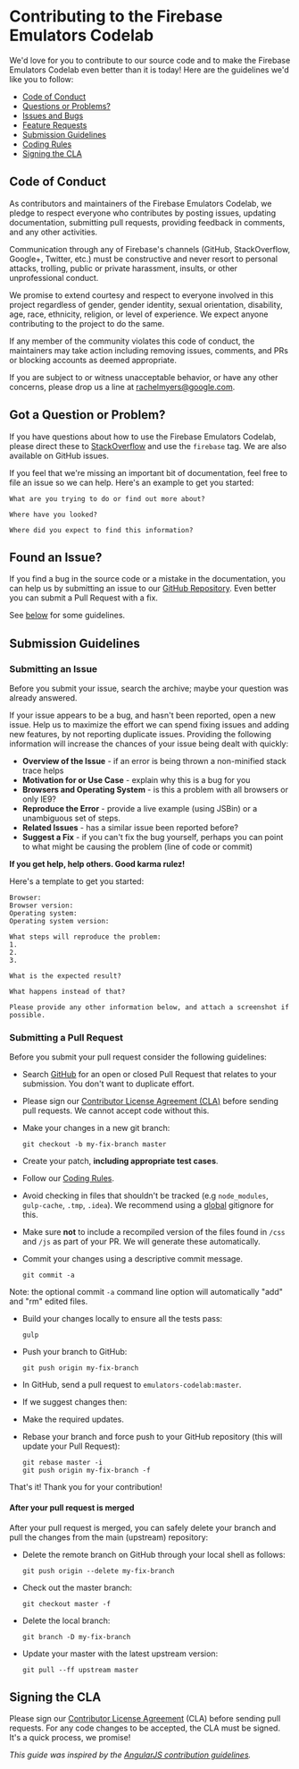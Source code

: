 # Contributing to the Firebase Emulators Codelab

We'd love for you to contribute to our source code and to make the Firebase
Emulators Codelab even better than it is today! Here are the guidelines we'd
like you to follow:

- [Code of Conduct](#coc)
- [Questions or Problems?](#question)
- [Issues and Bugs](#issue)
- [Feature Requests](#feature)
- [Submission Guidelines](#submit)
- [Coding Rules](#rules)
- [Signing the CLA](#cla)

## <a name="coc"></a> Code of Conduct

As contributors and maintainers of the Firebase Emulators Codelab, we pledge to
respect everyone who contributes by posting issues, updating documentation,
submitting pull requests, providing feedback in comments, and any other
activities.

Communication through any of Firebase's channels (GitHub, StackOverflow,
Google+, Twitter, etc.) must be constructive and never resort to personal
attacks, trolling, public or private harassment, insults, or other
unprofessional conduct.

We promise to extend courtesy and respect to everyone involved in this project
regardless of gender, gender identity, sexual orientation, disability, age,
race, ethnicity, religion, or level of experience. We expect anyone contributing
to the project to do the same.

If any member of the community violates this code of conduct, the maintainers
may take action including removing issues, comments, and PRs or blocking
accounts as deemed appropriate.

If you are subject to or witness unacceptable behavior, or have any other
concerns, please drop us a line at rachelmyers@google.com.

## <a name="question"></a> Got a Question or Problem?

If you have questions about how to use the Firebase Emulators Codelab, please
direct these to [StackOverflow][stackoverflow] and use the `firebase` tag. We
are also available on GitHub issues.

If you feel that we're missing an important bit of documentation, feel free to
file an issue so we can help. Here's an example to get you started:

```
What are you trying to do or find out more about?

Where have you looked?

Where did you expect to find this information?
```

## <a name="issue"></a> Found an Issue?
If you find a bug in the source code or a mistake in the documentation, you can
help us by submitting an issue to our [GitHub Repository][github]. Even better
you can submit a Pull Request with a fix.

See [below](#submit) for some guidelines.

## <a name="submit"></a> Submission Guidelines

### Submitting an Issue
Before you submit your issue, search the archive; maybe your question was
already answered.

If your issue appears to be a bug, and hasn't been reported, open a new issue.
Help us to maximize the effort we can spend fixing issues and adding new
features, by not reporting duplicate issues.  Providing the following
information will increase the chances of your issue being dealt with quickly:

* **Overview of the Issue** - if an error is being thrown a non-minified stack trace helps
* **Motivation for or Use Case** - explain why this is a bug for you
* **Browsers and Operating System** - is this a problem with all browsers or only IE9?
* **Reproduce the Error** - provide a live example (using JSBin) or a unambiguous set of steps.
* **Related Issues** - has a similar issue been reported before?
* **Suggest a Fix** - if you can't fix the bug yourself, perhaps you can point to what might be
 causing the problem (line of code or commit)

**If you get help, help others. Good karma rulez!**

Here's a template to get you started:

```
Browser:
Browser version:
Operating system:
Operating system version:

What steps will reproduce the problem:
1.
2.
3.

What is the expected result?

What happens instead of that?

Please provide any other information below, and attach a screenshot if possible.
```

### Submitting a Pull Request
Before you submit your pull request consider the following guidelines:

* Search [GitHub](https://github.com/firebase/emulators-codelab/pulls) for an open or closed Pull Request
 that relates to your submission. You don't want to duplicate effort.
* Please sign our [Contributor License Agreement (CLA)](#cla) before sending pull
 requests. We cannot accept code without this.
* Make your changes in a new git branch:

    ```shell
    git checkout -b my-fix-branch master
    ```

* Create your patch, **including appropriate test cases**.
* Follow our [Coding Rules](#rules).
* Avoid checking in files that shouldn't be tracked (e.g `node_modules`, `gulp-cache`, `.tmp`, `.idea`). We recommend using a [global](#global-gitignore) gitignore for this.
* Make sure **not** to include a recompiled version of the files found in `/css` and `/js` as part of your PR. We will generate these automatically.
* Commit your changes using a descriptive commit message.

    ```shell
    git commit -a
    ```
 Note: the optional commit `-a` command line option will automatically "add" and "rm" edited files.

* Build your changes locally to ensure all the tests pass:

   ```shell
  gulp
   ```

* Push your branch to GitHub:

   ```shell
   git push origin my-fix-branch
   ```

* In GitHub, send a pull request to `emulators-codelab:master`.
* If we suggest changes then:
 * Make the required updates.
 * Rebase your branch and force push to your GitHub repository (this will update
   your Pull Request):

   ```shell
   git rebase master -i
   git push origin my-fix-branch -f
   ```

That's it! Thank you for your contribution!

#### After your pull request is merged

After your pull request is merged, you can safely delete your branch and pull
the changes from the main (upstream) repository:

* Delete the remote branch on GitHub through your local shell as follows:

   ```shell
   git push origin --delete my-fix-branch
   ```

* Check out the master branch:

   ```shell
   git checkout master -f
   ```

* Delete the local branch:

   ```shell
   git branch -D my-fix-branch
   ```

* Update your master with the latest upstream version:

   ```shell
   git pull --ff upstream master
   ```

## <a name="cla"></a> Signing the CLA

Please sign our [Contributor License Agreement][google-cla] (CLA) before sending
pull requests. For any code changes to be accepted, the CLA must be signed. It's
a quick process, we promise!

*This guide was inspired by the [AngularJS contribution guidelines](https://github.com/angular/angular.js/blob/master/CONTRIBUTING.md).*

[github]: https://github.com/firebase/emulators-codelab
[google-cla]: https://cla.developers.google.com
[js-style-guide]: http://google.github.io/styleguide/javascriptguide.xml
[py-style-guide]: http://google.github.io/styleguide/pyguide.html
[jsbin]: http://jsbin.com/
[stackoverflow]: http://stackoverflow.com/questions/tagged/firebase
[global-gitignore]: https://help.github.com/articles/ignoring-files/#create-a-global-gitignore
